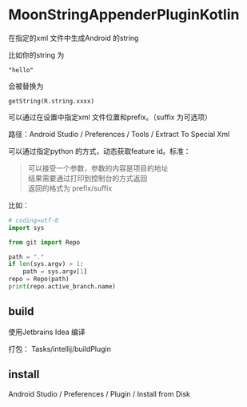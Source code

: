 # MoonStringAppenderPluginKotlin

在指定的xml 文件中生成Android 的string

比如你的string 为

```
"hello"
```

会被替换为

```
getString(R.string.xxxx)
```

可以通过在设置中指定xml 文件位置和prefix。（suffix 为可选项）

路径：Android Studio / Preferences / Tools / Extract To Special Xml

可以通过指定python 的方式，动态获取feature id。标准：
>可以接受一个参数，参数的内容是项目的地址\
结果需要通过打印到控制台的方式返回\
返回的格式为
> prefix/suffix

比如：

```python
# coding=utf-8
import sys

from git import Repo

path = "."
if len(sys.argv) > 1:
    path = sys.argv[1]
repo = Repo(path)
print(repo.active_branch.name)
```

## build

使用Jetbrains  Idea 编译

打包： Tasks/intellij/buildPlugin

## install

Android Studio / Preferences / Plugin / Install from Disk

